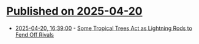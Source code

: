 # [Published on 2025-04-20](index.md)

* [2025-04-20, 16:39:00](https://soylentnews.org/article.pl?sid=25/04/19/181213&from=rss) - [Some Tropical Trees Act as Lightning Rods to Fend Off Rivals](https://soylentnews.org/article.pl?sid=25/04/19/181213&from=rss)
